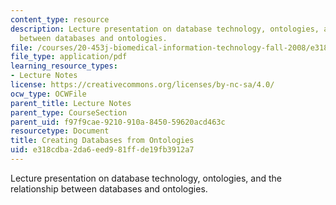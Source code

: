 ```yaml
---
content_type: resource
description: Lecture presentation on database technology, ontologies, and the relationship
  between databases and ontologies.
file: /courses/20-453j-biomedical-information-technology-fall-2008/e318cdba2da6eed981ffde19fb3912a7_1021_db_ontology.pdf
file_type: application/pdf
learning_resource_types:
- Lecture Notes
license: https://creativecommons.org/licenses/by-nc-sa/4.0/
ocw_type: OCWFile
parent_title: Lecture Notes
parent_type: CourseSection
parent_uid: f97f9cae-9210-910a-8450-59620acd463c
resourcetype: Document
title: Creating Databases from Ontologies
uid: e318cdba-2da6-eed9-81ff-de19fb3912a7
---
```

Lecture presentation on database technology, ontologies, and the relationship between databases and ontologies.